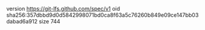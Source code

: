 version https://git-lfs.github.com/spec/v1
oid sha256:357dbbd9d0d5842998071bd0ca8f63a5c76260b849e09ce147bb03dabad6a912
size 744
